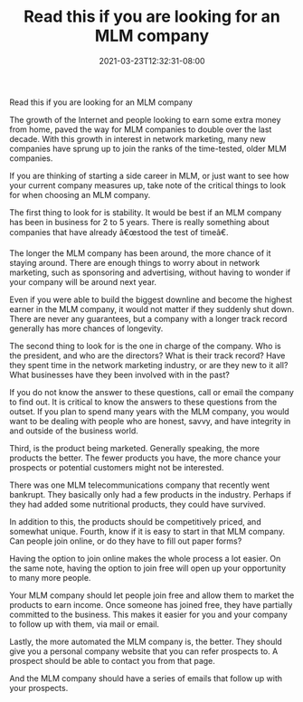 ﻿---
title: "Read this if you are looking for an MLM company"
date: 2021-03-23T12:32:31-08:00
description: "MLM Tips for Web Success"
featured_image: "/images/MLM.jpg"
tags: ["MLM"]
---

Read this if you are looking for an MLM company


The growth of the Internet and people looking to earn some extra money from home, paved the way for MLM companies to double over the last decade. With this growth in interest in network marketing, many new companies have sprung up to join the ranks of the time-tested, older MLM companies. 

If you are thinking of starting a side career in MLM, or just want to see how your current company measures up, take note of the critical things to look for when choosing an MLM company.

The first thing to look for is stability. It would be best if an MLM company has been in business for 2 to 5 years. There is really something about companies that have already â€œstood the test of timeâ€.

The longer the MLM company has been around, the more chance of it staying around. There are enough things to worry about in network marketing, such as sponsoring and advertising, without having to wonder if your company will be around next year. 

Even if you were able to build the biggest downline and become the highest earner in the MLM company, it would not matter if they suddenly shut down. There are never any guarantees, but a company with a longer track record generally has more chances of longevity.

The second thing to look for is the one in charge of the company. Who is the president, and who are the directors? What is their track record? Have they spent time in the network marketing industry, or are they new to it all? What businesses have they been involved with in the past? 

If you do not know the answer to these questions, call or email the company to find out. It is critical to know the answers to these questions from the outset. If you plan to spend many years with the MLM company, you would want to be dealing with people who are honest, savvy, and have integrity in and outside of the business world.

Third, is the product being marketed.  Generally speaking, the more products the better. The fewer products you have, the more chance your prospects or potential customers might not be interested. 

There was one MLM telecommunications company that recently went bankrupt. They basically only had a few products in the industry. Perhaps if they had added some nutritional products, they could have survived.

In addition to this, the products should be competitively priced, and somewhat unique.
Fourth, know if it is easy to start in that MLM company. Can people join online, or do they have to fill out paper forms? 

Having the option to join online makes the whole process a lot easier. On the same note, having the option to join free will open up your opportunity to many more people. 

Your MLM company should let people join free and allow them to market the products to earn income. Once someone has joined free, they have partially committed to the business. This makes it easier for you and your company to follow up with them, via mail or email.

Lastly, the more automated the MLM company is, the better. They should give you a personal company website that you can refer prospects to. A prospect should be able to contact you from that page. 

And the MLM company should have a series of emails that follow up with your prospects. 

